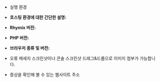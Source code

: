 - 실행 환경
 - **호스팅 환경에 대한 간단한 설명:**
 - **Rhymix 버전:**
 - **PHP 버전:**
 - **브라우저 종류 및 버전:**
- 오류 메세지 스크린샷이나 콘솔 스크린샷
드래그&드롭으로 이미지 첨부가 가능합니다.

- 증상을 확인해 볼 수 있는 웹사이트 주소
